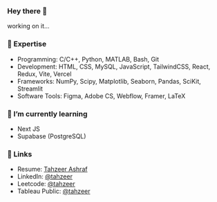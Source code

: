 ### Hey there 👋

working on it...

### 🔭 Expertise

- Programming: C/C++, Python, MATLAB, Bash, Git
- Development: HTML, CSS, MySQL, JavaScript, TailwindCSS, React, Redux, Vite, Vercel
- Frameworks: NumPy, Scipy, Matplotlib, Seaborn, Pandas, SciKit, Streamlit
- Software Tools: Figma, Adobe CS, Webflow, Framer, LaTeX

### 📙 I’m currently learning 

- Next JS
- Supabase (PostgreSQL)

### 🔗 Links 
- Resume: [Tahzeer Ashraf](#)
- LinkedIn: [@tahzeer](https://www.linkedin.com/in/tahzeer/)
- Leetcode: [@tahzeer](https://www.leetcode.com/tahzeer/)
- Tableau Public: [@tahzeer](https://public.tableau.com/app/profile/tahzeer)
